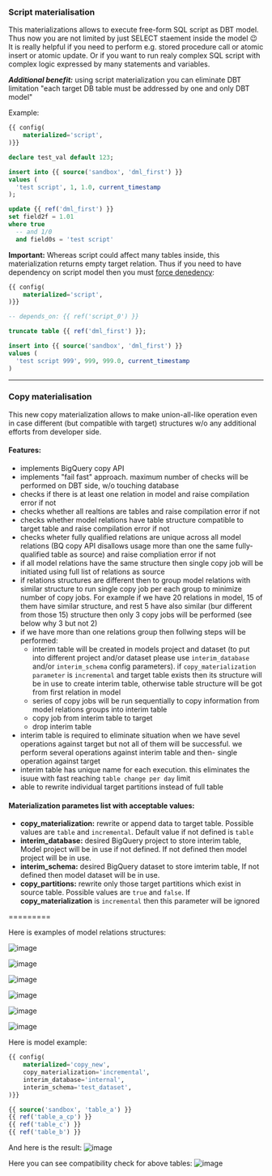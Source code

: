 ### Script materialisation

This materializations allows to execute free-form SQL script as DBT model. Thus now you are not limited by just SELECT staement inside the model 😉
It is really helpful if you need to perform e.g. stored procedure call or atomic insert or atomic update.
Or if you want to run realy complex SQL script with complex logic expressed by many statements and variables.

***Additional benefit:*** using script materialization you can eliminate DBT limitation "each target DB table must be addressed by one and only DBT model"

Example:
```sql
{{ config(
    materialized='script',
)}}

declare test_val default 123;

insert into {{ source('sandbox', 'dml_first') }}
values (
  'test script', 1, 1.0, current_timestamp
);

update {{ ref('dml_first') }}
set field2f = 1.01
where true
  -- and 1/0
  and field0s = 'test script'
```


**Important:**
Whereas script could affect many tables inside, this materialization returns empty target relation. Thus if you need to have dependency on script model then you must [force denedency](https://docs.getdbt.com/reference/dbt-jinja-functions/ref#forcing-dependencies):
```sql
{{ config(
    materialized='script',
)}}

-- depends_on: {{ ref('script_0') }}

truncate table {{ ref('dml_first') }};

insert into {{ source('sandbox', 'dml_first') }}
values (
  'test script 999', 999, 999.0, current_timestamp
)
```

---

### Copy materialisation

This new copy materialization allows to make union-all-like operation even in case different (but compatible with target) structures w/o any additional efforts from developer side.

#### Features:
- implements BigQuery copy API
- implements "fail fast" approach. maximum number of checks will be performed on DBT side, w/o touching database
- checks if there is at least one relation in model and raise compilation error if not
- checks whether all realtions are tables and raise compilation error if not
- checks whether model relations have table structure compatible to target table and raise compilation error if not
- checks wheter fully qualified relations are unique across all model relations (BQ copy API disallows usage more than one the same fully-qualified table as source) and raise compliation error if not
- if all model relations have the same structure then single copy job will be initiated using full list of relations as source
- if relations structures are different then to group model relations with similar structure to run single copy job per each group to minimize number of copy jobs. For example if we have 20 relations in model, 15 of them have similar structure, and rest 5 have also similar (bur different from those 15) structure then only 3 copy jobs will be performed (see below why 3 but not 2)
- if we have more than one relations group then follwing steps will be performed:
  - interim table will be created in models project and dataset (to put into different project and/or dataset please use `interim_database` and/or `interim_schema` config parameters). if `copy_materialization parameter` is `incremental` and target table exists then its structure will be in use to create interim table, otherwise table structure will be got from first relation in model
  - series of copy jobs will be run sequentially to copy information from model relations groups into interim table
  - copy job from interim table to target
  - drop interim table
- interim table is required to eliminate situation when we have sevel operations against target but not all of them will be successful. we perform several operations against interim table and then- single operation against target
- interim table has unique name for each execution. this eliminates the isuue with fast reaching `table change per day` limit
- able to rewrite individual target partitions instead of full table


#### Materialization parametes list with acceptable values:
- **copy_materialization:** rewrite or append data to target table. Possible values are `table` and `incremental`. Default value if not defined is `table`
- **interim_database:** desired BigQuery project to store interim table, Model project will be in use if not defined. If not defined then model project will be in use.
- **interim_schema:** desired BigQuery dataset to store imterim table, If not defined then model dataset will be in use.
- **copy_partitions:** rewrite only those target partitions which exist in source table. Possible values are `true` and `false`. If **copy_materialization** is `incremental` then this parameter will be ignored

=========
 
Here is examples of model relations structures:

![image](https://github.com/xemuliam/misc/assets/20856221/ec9f66ef-6385-4a00-b593-e7dc33eae27e)

![image](https://github.com/xemuliam/misc/assets/20856221/501d54b3-1ca8-4ce3-8779-a57485b35dea)

![image](https://github.com/xemuliam/misc/assets/20856221/04d9a5fe-e2c1-455c-941a-9fa195b9a27d)

![image](https://github.com/xemuliam/misc/assets/20856221/15cd0314-9358-43dc-8815-3aa79d9698f4)

![image](https://github.com/xemuliam/misc/assets/20856221/a96d8197-4258-4ecd-a354-b74b5180f623)

![image](https://github.com/xemuliam/misc/assets/20856221/a6ac9a69-f8f2-44bf-822a-799c010daccc)

Here is model example:
```sql
{{ config(
    materialized='copy_new',
    copy_materialization='incremental',
    interim_database='internal',
    interim_schema='test_dataset',
)}}

{{ source('sandbox', 'table_a') }}
{{ ref('table_a_cp') }}
{{ ref('table_c') }}
{{ ref('table_b') }}
```

And here is the result:
![image](https://github.com/xemuliam/misc/assets/20856221/d067d3e6-b724-447d-9cf1-499b3ead22e8)

Here you can see compatibility check for above tables:
![image](https://github.com/xemuliam/misc/assets/20856221/e2d88a9b-0728-4a9b-9eb8-07fe24f94efb)
